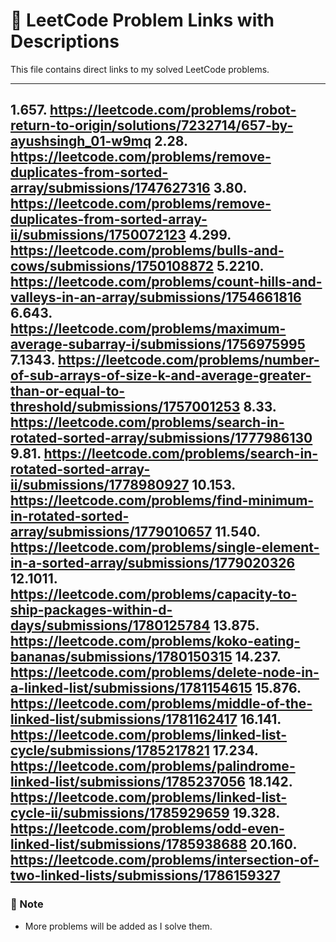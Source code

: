 # 📝 LeetCode Problem Links with Descriptions

This file contains direct links to my solved LeetCode problems. 

---
1.657. https://leetcode.com/problems/robot-return-to-origin/solutions/7232714/657-by-ayushsingh_01-w9mq
2.28.  https://leetcode.com/problems/remove-duplicates-from-sorted-array/submissions/1747627316
3.80. https://leetcode.com/problems/remove-duplicates-from-sorted-array-ii/submissions/1750072123
4.299. https://leetcode.com/problems/bulls-and-cows/submissions/1750108872
5.2210. https://leetcode.com/problems/count-hills-and-valleys-in-an-array/submissions/1754661816
6.643.  https://leetcode.com/problems/maximum-average-subarray-i/submissions/1756975995
7.1343. https://leetcode.com/problems/number-of-sub-arrays-of-size-k-and-average-greater-than-or-equal-to-threshold/submissions/1757001253
8.33. https://leetcode.com/problems/search-in-rotated-sorted-array/submissions/1777986130
9.81. https://leetcode.com/problems/search-in-rotated-sorted-array-ii/submissions/1778980927
10.153. https://leetcode.com/problems/find-minimum-in-rotated-sorted-array/submissions/1779010657
11.540. https://leetcode.com/problems/single-element-in-a-sorted-array/submissions/1779020326
12.1011. https://leetcode.com/problems/capacity-to-ship-packages-within-d-days/submissions/1780125784
13.875. https://leetcode.com/problems/koko-eating-bananas/submissions/1780150315
14.237. https://leetcode.com/problems/delete-node-in-a-linked-list/submissions/1781154615
15.876. https://leetcode.com/problems/middle-of-the-linked-list/submissions/1781162417
16.141. https://leetcode.com/problems/linked-list-cycle/submissions/1785217821
17.234. https://leetcode.com/problems/palindrome-linked-list/submissions/1785237056
18.142. https://leetcode.com/problems/linked-list-cycle-ii/submissions/1785929659
19.328. https://leetcode.com/problems/odd-even-linked-list/submissions/1785938688
20.160. https://leetcode.com/problems/intersection-of-two-linked-lists/submissions/1786159327
---

### 📌 Note  
- More problems will be added as I solve them.  
